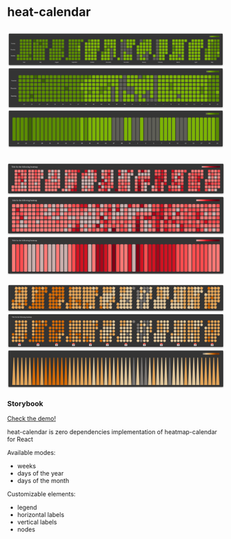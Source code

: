 # heat-calendar

![alt text](https://github.com/konrad-marzec/heat-calendar/blob/master/assets/green.png?raw=true)
---
![alt text](https://github.com/konrad-marzec/heat-calendar/blob/master/assets/red.png?raw=true)
---
![alt text](https://github.com/konrad-marzec/heat-calendar/blob/master/assets/orange.png?raw=true)

### Storybook
[Check the demo!](https://64933d96f051a7fde266e6dd-zcvvezwjhb.chromatic.com/?path=/docs/heat-calendar--docs)

heat-calendar is zero dependencies implementation of heatmap-calendar for React

Available modes:
  - weeks
  - days of the year
  - days of the month

Customizable elements:
  - legend
  - horizontal labels
  - vertical labels
  - nodes
